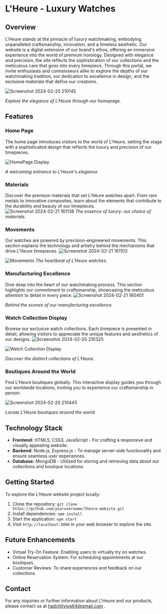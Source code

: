 # L'Heure - Luxury Watches

## Overview

L'Heure stands at the pinnacle of luxury watchmaking, embodying unparalleled craftsmanship, innovation, and a timeless aesthetic. Our website is a digital extension of our brand's ethos, offering an immersive experience into the world of premium horology. Designed with elegance and precision, the site reflects the sophistication of our collections and the meticulous care that goes into every timepiece. Through this portal, we invite enthusiasts and connoisseurs alike to explore the depths of our watchmaking tradition, our dedication to excellence in design, and the exclusive materials that define our creations.

![Screenshot 2024-02-20 210145](https://github.com/joe-hadchity/L-Heure/assets/105626252/92cf4b77-f919-44c3-abc0-038079a68598)

*Explore the elegance of L'Heure through our homepage.*

## Features

### Home Page
The home page introduces visitors to the world of L'Heure, setting the stage with a sophisticated design that reflects the luxury and precision of our timepieces.


![HomePage Display](https://github.com/joe-hadchity/L-Heure/assets/105626252/6666b826-a54d-46ba-880c-6f12d9a0cd96)

*A welcoming entrance to L'Heure's elegance.*


### Materials
Discover the premium materials that set L'Heure watches apart. From rare metals to innovative composites, learn about the elements that contribute to the durability and beauty of our timepieces.
![Screenshot 2024-02-21 161138](https://github.com/joe-hadchity/L-Heure/assets/105626252/0c484f8b-8d15-45db-8641-b01f677f9b79)
*The essence of luxury: our choice of materials.*

### Movements
Our watches are powered by precision-engineered movements. This section explains the technology and artistry behind the mechanisms that drive L'Heure timepieces.
![Screenshot 2024-02-21 161102](https://github.com/joe-hadchity/L-Heure/assets/105626252/6a5cb0e9-7cf6-48fe-8416-ac3fb7d1603f)

![Movements](https://github.com/joe-hadchity/L-Heure/assets/105626252/395daf22-8413-4502-9fb3-71ff7f3a7c1d)
*The heartbeat of L'Heure watches.*


### Manufacturing Excellence
Dive deep into the heart of our watchmaking process. This section highlights our commitment to craftsmanship, showcasing the meticulous attention to detail in every piece.
![Screenshot 2024-02-21 160401](https://github.com/joe-hadchity/L-Heure/assets/105626252/c1ebaf03-4d5b-4bb7-b89b-5b6dc2739b8c)


*Behind the scenes of our manufacturing excellence.*
### Watch Collection Display
Browse our exclusive watch collections. Each timepiece is presented in detail, allowing visitors to appreciate the unique features and aesthetics of our designs.
![Screenshot 2024-02-20 210325](https://github.com/joe-hadchity/L-Heure/assets/105626252/e9389ca2-f61b-4322-9c34-5ab247cc553f)

![Watch Collection Display](https://github.com/joe-hadchity/L-Heure/assets/105626252/b4557e95-d2cb-462f-a056-ff3a10537cf8)

*Discover the distinct collections of L'Heure.*

### Boutiques Around the World
Find L'Heure boutiques globally. This interactive display guides you through our worldwide locations, inviting you to experience our craftsmanship in person.

![Screenshot 2024-02-20 210445](https://github.com/joe-hadchity/L-Heure/assets/105626252/4c926a83-1cce-4936-aa7f-838ac41f8043)

*Locate L'Heure boutiques around the world.*

## Technology Stack

- **Frontend:** HTML5, CSS3, JavaScript - For crafting a responsive and visually appealing website.
- **Backend:** Node.js, Express.js - To manage server-side functionality and ensure seamless user experiences.
- **Database:** MongoDB - Utilized for storing and retrieving data about our collections and boutique locations.

## Getting Started

To explore the L'Heure website project locally:

1. Clone the repository: `git clone https://github.com/yourusername/lheure-website.git`
2. Install dependencies: `npm install`
3. Start the application: `npm start`
4. Visit `http://localhost:3000` in your web browser to explore the site.

## Future Enhancements

- Virtual Try-On Feature: Enabling users to virtually try on watches.
- Online Reservation System: For scheduling appointments at our boutiques.
- Customer Reviews: To share experiences and feedback on our collections.

## Contact

For any inquiries or further information about L'Heure and our products, please contact us at hadchityjoe64@gmail.com .

